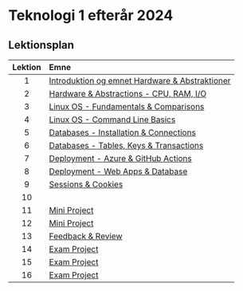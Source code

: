 # Teknologi 1 efterår 2024

## Lektionsplan

| Lektion |       Emne                            |
|:-----:|:----------------------------------------------------------|
|  1  | [Introduktion og emnet Hardware & Abstraktioner](lessons/ses1.md)           |
|  2  | [Hardware & Abstractions - CPU, RAM, I/O](lessons/ses2.md)                  |
|  3  | [Linux OS - Fundamentals & Comparisons](lessons/ses3.md)                    |
|  4  | [Linux OS - Command Line Basics](lessons/ses4.md)                          |
|  5  | [Databases - Installation & Connections](lessons/ses5.md)                   |
|  6  | [Databases - Tables, Keys & Transactions](lessons/ses6.md)                  |
|  7  | [Deployment - Azure & GitHub Actions](lessons/ses7.md)                      |
|  8  | [Deployment - Web Apps & Database](lessons/ses8.md)                        |
|  9  | [Sessions & Cookies](lessons/ses9.md)                                      |
|  10  |                                                         |
|  11  | [Mini Project](lessons/ses11.md)                                            |
|  12  | [Mini Project](lessons/ses12.md)                                            |
|  13  | [Feedback & Review](lessons/ses13.md)                                       |
|  14  | [Exam Project](lessons/ses14.md)                                            |
|  15  | [Exam Project](lessons/ses15.md)                                            |
|  16  | [Exam Project](lessons/ses16.md)                                            |
